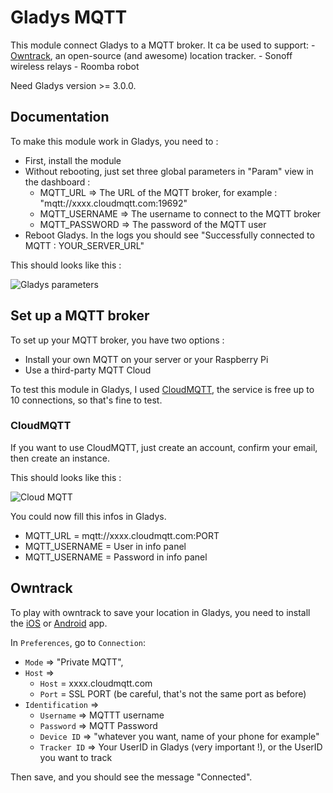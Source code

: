 # Gladys MQTT

This module connect Gladys to a MQTT broker.
It ca be used to support:
	- [Owntrack](http://owntracks.org/), an open-source (and awesome) location tracker.
	- Sonoff wireless relays
	- Roomba robot

Need Gladys version >= 3.0.0.

## Documentation

To make this module work in Gladys, you need to :

- First, install the module
- Without rebooting, just set three global parameters in "Param" view in the dashboard : 
	- MQTT_URL => The URL of the MQTT broker, for example : "mqtt://xxxx.cloudmqtt.com:19692"
	- MQTT_USERNAME	=> The username to connect to the MQTT broker
	- MQTT_PASSWORD => The password of the MQTT user
- Reboot Gladys. In the logs you should see "Successfully connected to MQTT : YOUR_SERVER_URL" 

This should looks like this : 

![Gladys parameters](http://gladysproject.com/assets/images/external/gladys-param-mqtt-screenshot.jpg)

## Set up a MQTT broker

To set up your MQTT broker, you have two options :
- Install your own MQTT on your server or your Raspberry Pi
- Use a third-party MQTT Cloud 

To test this module in Gladys, I used [CloudMQTT](https://www.cloudmqtt.com/), the service is free up to 10 connections, so that's fine to test.

### CloudMQTT

If you want to use CloudMQTT, just create an account, confirm your email, then create an instance. 

This should looks like this : 

![Cloud MQTT](http://gladysproject.com/assets/images/external/cloud-mqtt-screenshot.jpg)

You could now fill this infos in Gladys.

- MQTT_URL = mqtt://xxxx.cloudmqtt.com:PORT
- MQTT_USERNAME = User in info panel
- MQTT_USERNAME = Password in info panel


## Owntrack

To play with owntrack to save your location in Gladys, you need to install the [iOS](https://itunes.apple.com/us/app/mqttitude/id692424691?mt=8) or [Android](https://play.google.com/store/apps/details?id=org.owntracks.android) app.

In `Preferences`, go to `Connection`:

- `Mode` => "Private MQTT",
- `Host` => 
	- `Host` = xxxx.cloudmqtt.com
	- `Port` = SSL PORT (be careful, that's not the same port as before)
- `Identification` => 
	- `Username` => MQTTT username
	- `Password` => MQTT Password
	- `Device ID` => "whatever you want, name of your phone for example"
	- `Tracker ID` => Your UserID in Gladys (very important !), or the UserID you want to track

Then save, and you should see the message "Connected".
